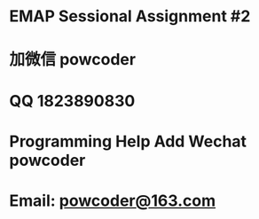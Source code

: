 # EMAP Sessional Assignment #2
# 加微信 powcoder

# QQ 1823890830

# Programming Help Add Wechat powcoder

# Email: powcoder@163.com

